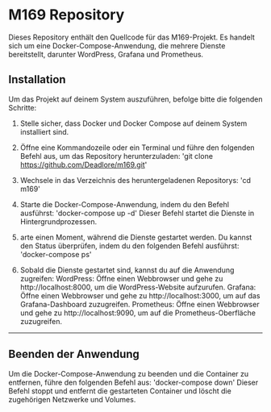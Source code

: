 # M169 Repository

Dieses Repository enthält den Quellcode für das M169-Projekt. Es handelt sich um eine Docker-Compose-Anwendung, die mehrere Dienste bereitstellt, darunter WordPress, Grafana und Prometheus.

## Installation

Um das Projekt auf deinem System auszuführen, befolge bitte die folgenden Schritte:

1. Stelle sicher, dass Docker und Docker Compose auf deinem System installiert sind.

2. Öffne eine Kommandozeile oder ein Terminal und führe den folgenden Befehl aus, um das Repository herunterzuladen:
  'git clone https://github.com/Deadlore/m169.git'
   
3. Wechsele in das Verzeichnis des heruntergeladenen Repositorys:
  'cd m169'

4. Starte die Docker-Compose-Anwendung, indem du den Befehl ausführst:
  'docker-compose up -d'
Dieser Befehl startet die Dienste in Hintergrundprozessen.

5. arte einen Moment, während die Dienste gestartet werden. Du kannst den Status überprüfen, indem du den folgenden Befehl ausführst:
  'docker-compose ps'

6. Sobald die Dienste gestartet sind, kannst du auf die Anwendung zugreifen:
WordPress: Öffne einen Webbrowser und gehe zu http://localhost:8000, um die WordPress-Website aufzurufen.
Grafana: Öffne einen Webbrowser und gehe zu http://localhost:3000, um auf das Grafana-Dashboard zuzugreifen.
Prometheus: Öffne einen Webbrowser und gehe zu http://localhost:9090, um auf die Prometheus-Oberfläche zuzugreifen.

----------------------------------------------------------------------------------------------------------------------------------------------------------------------------------------------------

## Beenden der Anwendung
Um die Docker-Compose-Anwendung zu beenden und die Container zu entfernen, führe den folgenden Befehl aus:
  'docker-compose down'
Dieser Befehl stoppt und entfernt die gestarteten Container und löscht die zugehörigen Netzwerke und Volumes.

